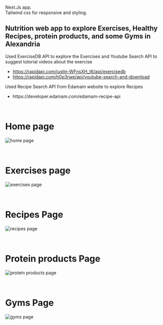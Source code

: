 Next.Js app.<br/>
Tailwind css for responsive and styling.
<h2>Nutrition web app to explore Exercises, Healthy Recipes, protein products, and some Gyms in Alexandria</h2>
<p>Used ExerciseDB API to explore the Exercises and Youtube Search API to suggest tutorial videos about the exercise </p>
<ul>
  <li>
    <a href="https://rapidapi.com/justin-WFnsXH_t6/api/exercisedb" target="_blank">https://rapidapi.com/justin-WFnsXH_t6/api/exercisedb</a>
  </li>
  <li>
    <a href="https://rapidapi.com/h0p3rwe/api/youtube-search-and-download" target="_blank">https://rapidapi.com/h0p3rwe/api/youtube-search-and-download</a>
  </li>
</ul>
<p>Used Recipe Search API from Edamam website to explore Recipes</p>
<ul>
  <li>https://developer.edamam.com/edamam-recipe-api</li>
</ul>
<br/>
<h1>Home page</h1>

![home page](https://github.com/dizzyF2/gp-next/assets/146489986/ca4f02c2-4b02-4af8-872c-11abaa56ca36)

<br/>
<h1>Exercises page</h1>

![exercises page](https://github.com/dizzyF2/gp-next/assets/146489986/0b7df27c-b0d6-4800-8aea-7245671bcc3e)

<br/>
<h1>Recipes Page</h1>

![recipes page](https://github.com/dizzyF2/gp-next/assets/146489986/c0eb962e-267a-4dc0-b9c1-66070460384b)

<br/>
<h1>Protein products Page</h1>

![protein products page](https://github.com/dizzyF2/gp-next/assets/146489986/ccbcdf4b-d5de-46d1-a357-6bb41109b2f9)

<br/>
<h1>Gyms Page</h1>

![gyms page](https://github.com/dizzyF2/gp-next/assets/146489986/6e50e4ac-ebb0-4b0c-b162-b4fa04dd9434)
